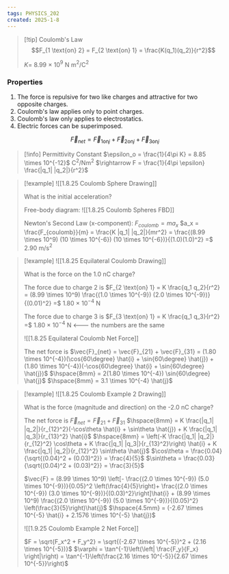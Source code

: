 ```yaml
---
tags: PHYSICS_202
created: 2025-1-8
---
```


> [!tip] Coulomb's Law
> $$F_{1 \text{on} 2} = F_{2 \text{on} 1} = \frac{K(q_1)(q_2)}{r^2}$$
> 
> $K =$ 8.99 $\times$ 10$^9$ N m$^2$/C$^2$

### Properties

1. The force is repulsive for two like charges and attractive for two opposite charges.
2. Coulomb's law applies only to point charges.
3. Coulomb's law only applies to electrostatics.
4. Electric forces can be superimposed.

$$\vec{F}_{net} = \vec{F}_{1 \text{on} j} + \vec{F}_{2 \text{on} j} + \vec{F}_{3 \text{on} j}$$

> [!info] Permittivity Constant
> $\epsilon_o = \frac{1}{4\pi K} = 8.85 \times 10^{-12}$ C$^2$/Nm$^2$
> $\rightarrow F = \frac{1}{4\pi \epsilon} \frac{|q_1| |q_2|}{r^2}$

> [!example]
> ![[1.8.25 Coulomb Sphere Drawing]]
> 
> What is the initial acceleration?
> 
> Free-body diagram:
> ![[1.8.25 Coulomb Spheres FBD]]
> 
> Newton's Second Law (x-component):
> $F_{coulomb} = ma_x$
> $a_x = \frac{F_{coulomb}}{m} = \frac{K |q_1| |q_2|}{mr^2} = \frac{(8.99 \times 10^9) (10 \times 10^{-6}) (10 \times 10^{-6})}{(1.0)(1.0)^2} =$ 2.90 m/s$^2$

> [!example]
> ![[1.8.25 Equilateral Coulomb Drawing]]
> 
> What is the force on the 1.0 nC charge?
> 
> The force due to charge 2 is
> $F_{2 \text{on} 1} = K \frac{q_1 q_2}{r^2} = (8.99 \times 10^9) \frac{(1.0 \times 10^{-9}) (2.0 \times 10^{-9})}{(0.01)^2} =$ 1.80 $\times$ $10^{-4}$ N
> 
> The force due to charge 3 is
> $F_{3 \text{on} 1} = K \frac{q_1 q_3}{r^2} =$ 1.80 $\times$ $10^{-4}$ N <--- the numbers are the same
> 
> ![[1.8.25 Equilateral Coulomb Net Force]]
> 
> The net force is
> $\vec{F}_{net} = \vec{F}_{21} + \vec{F}_{31} = (1.80 \times 10^{-4})(\cos{60\degree} \hat{i} + \sin{60\degree} \hat{j}) + (1.80 \times 10^{-4})(-\cos{60\degree} \hat{i} + \sin{60\degree} \hat{j})$
> $\hspace{8mm} = 2(1.80 \times 10^{-4}) \sin{60\degree} \hat{j}$
> $\hspace{8mm} = 3.1 \times 10^{-4} \hat{j}$

> [!example]
> ![[1.8.25 Coulomb Example 2 Drawing]]
> 
> What is the force (magnitude and direction) on the -2.0 nC charge?
> 
> The net force is
> $\vec{F}_{net} = \vec{F}_{21} + \vec{F}_{31}$
> $\hspace{8mm} = K \frac{|q_1| |q_2|}{r_{12}^2}(-\cos\theta \hat{i} + \sin\theta \hat{j}) + K \frac{|q_1| |q_3|}{r_{13}^2} \hat{i}$
> $\hspace{8mm} = \left(-K \frac{|q_1| |q_2|}{r_{12}^2} \cos\theta + K \frac{|q_1| |q_3|}{r_{13}^2}\right) \hat{i} + K \frac{|q_1| |q_2|}{r_{12}^2} \sin\theta \hat{j}$
> $\cos\theta = \frac{0.04}{\sqrt{(0.04)^2 + (0.03)^2}} = \frac{4}{5}$
> $\sin\theta = \frac{0.03}{\sqrt{(0.04)^2 + (0.03)^2}} = \frac{3}{5}$
> 
> $\vec{F} = (8.99 \times 10^9) \left[- \frac{(2.0 \times 10^{-9}) (5.0 \times 10^{-9})}{0.05}^2 \left(\frac{4}{5}\right)+ \frac{(2.0 \times 10^{-9}) (3.0 \times 10^{-9})}{(0.03)^2}\right]\hat{i} + (8.99 \times 10^9) \frac{(2.0 \times 10^{-9}) (5.0 \times 10^{-9})}{(0.05)^2} \left(\frac{3}{5}\right)\hat{j}$
> $\hspace{4.5mm} = (-2.67 \times 10^{-5} \hat{i} + 2.1576 \times 10^{-5} \hat{j})$
> 
> ![[1.9.25 Coulomb Example 2 Net Force]]
> 
> $F = \sqrt{F_x^2 + F_y^2} = \sqrt{(-2.67 \times 10^{-5})^2 + (2.16 \times 10^{-5})}$
> $\varphi = \tan^{-1}\left(\left| \frac{F_y}{F_x} \right|\right) = \tan^{-1}\left(\frac{2.16 \times 10^{-5}}{2.67 \times 10^{-5}}\right)$